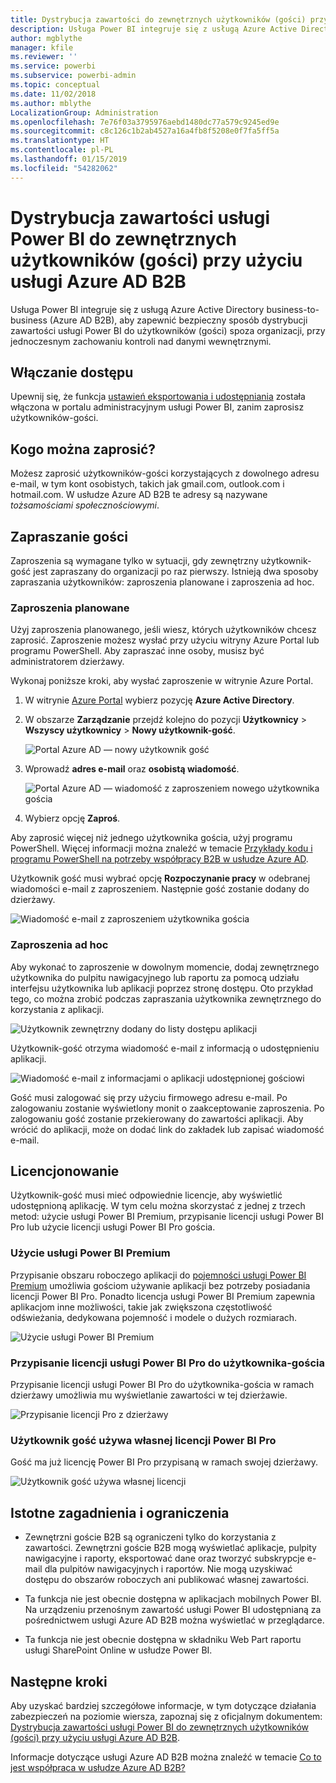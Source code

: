 ```yaml
---
title: Dystrybucja zawartości do zewnętrznych użytkowników (gości) przy użyciu usługi Azure AD B2B
description: Usługa Power BI integruje się z usługą Azure Active Directory Business-to-business (Azure AD B2B), aby zapewnić bezpieczny sposób dystrybucji zawartości usługi Power BI do użytkowników (gości) spoza organizacji.
author: mgblythe
manager: kfile
ms.reviewer: ''
ms.service: powerbi
ms.subservice: powerbi-admin
ms.topic: conceptual
ms.date: 11/02/2018
ms.author: mblythe
LocalizationGroup: Administration
ms.openlocfilehash: 7e76f03a3795976aebd1480dc77a579c9245ed9e
ms.sourcegitcommit: c8c126c1b2ab4527a16a4fb8f5208e0f7fa5ff5a
ms.translationtype: HT
ms.contentlocale: pl-PL
ms.lasthandoff: 01/15/2019
ms.locfileid: "54282062"
---
```

# <a name="distribute-power-bi-content-to-external-guest-users-with-azure-ad-b2b"></a>Dystrybucja zawartości usługi Power BI do zewnętrznych użytkowników (gości) przy użyciu usługi Azure AD B2B

Usługa Power BI integruje się z usługą Azure Active Directory business-to-business (Azure AD B2B), aby zapewnić bezpieczny sposób dystrybucji zawartości usługi Power BI do użytkowników (gości) spoza organizacji, przy jednoczesnym zachowaniu kontroli nad danymi wewnętrznymi.

## <a name="enable-access"></a>Włączanie dostępu

Upewnij się, że funkcja [ustawień eksportowania i udostępniania](service-admin-portal.md#export-and-sharing-settings) została włączona w portalu administracyjnym usługi Power BI, zanim zaprosisz użytkowników-gości.

## <a name="who-can-you-invite"></a>Kogo można zaprosić?

Możesz zaprosić użytkowników-gości korzystających z dowolnego adresu e-mail, w tym kont osobistych, takich jak gmail.com, outlook.com i hotmail.com. W usłudze Azure AD B2B te adresy są nazywane *tożsamościami społecznościowymi*.

## <a name="invite-guest-users"></a>Zapraszanie gości

Zaproszenia są wymagane tylko w sytuacji, gdy zewnętrzny użytkownik-gość jest zapraszany do organizacji po raz pierwszy. Istnieją dwa sposoby zapraszania użytkowników: zaproszenia planowane i zaproszenia ad hoc.

### <a name="planned-invites"></a>Zaproszenia planowane

Użyj zaproszenia planowanego, jeśli wiesz, których użytkowników chcesz zaprosić. Zaproszenie możesz wysłać przy użyciu witryny Azure Portal lub programu PowerShell. Aby zapraszać inne osoby, musisz być administratorem dzierżawy.

Wykonaj poniższe kroki, aby wysłać zaproszenie w witrynie Azure Portal.

1. W witrynie [Azure Portal](https://portal.azure.com) wybierz pozycję **Azure Active Directory**.

1. W obszarze **Zarządzanie** przejdź kolejno do pozycji **Użytkownicy** > **Wszyscy użytkownicy** > **Nowy użytkownik-gość**.

    ![Portal Azure AD — nowy użytkownik gość](media/service-admin-azure-ad-b2b/azuread-portal-new-guest-user.png)

1. Wprowadź **adres e-mail** oraz **osobistą wiadomość**.

    ![Portal Azure AD — wiadomość z zaproszeniem nowego użytkownika gościa](media/service-admin-azure-ad-b2b/azuread-portal-invite-message.png)

1. Wybierz opcję **Zaproś**.

Aby zaprosić więcej niż jednego użytkownika gościa, użyj programu PowerShell. Więcej informacji można znaleźć w temacie [Przykłady kodu i programu PowerShell na potrzeby współpracy B2B w usłudze Azure AD](/azure/active-directory/b2b/code-samples/).

Użytkownik gość musi wybrać opcję **Rozpoczynanie pracy** w odebranej wiadomości e-mail z zaproszeniem. Następnie gość zostanie dodany do dzierżawy.

![Wiadomość e-mail z zaproszeniem użytkownika gościa](media/service-admin-azure-ad-b2b/guest-user-invite-email.png)

### <a name="ad-hoc-invites"></a>Zaproszenia ad hoc

Aby wykonać to zaproszenie w dowolnym momencie, dodaj zewnętrznego użytkownika do pulpitu nawigacyjnego lub raportu za pomocą udziału interfejsu użytkownika lub aplikacji poprzez stronę dostępu. Oto przykład tego, co można zrobić podczas zapraszania użytkownika zewnętrznego do korzystania z aplikacji.

![Użytkownik zewnętrzny dodany do listy dostępu aplikacji](media/service-admin-azure-ad-b2b/power-bi-app-access.png)

Użytkownik-gość otrzyma wiadomość e-mail z informacją o udostępnieniu aplikacji.

![Wiadomość e-mail z informacjami o aplikacji udostępnionej gościowi](media/service-admin-azure-ad-b2b/guest-user-invite-email2.png)

Gość musi zalogować się przy użyciu firmowego adresu e-mail. Po zalogowaniu zostanie wyświetlony monit o zaakceptowanie zaproszenia. Po zalogowaniu gość zostanie przekierowany do zawartości aplikacji. Aby wrócić do aplikacji, może on dodać link do zakładek lub zapisać wiadomość e-mail.

## <a name="licensing"></a>Licencjonowanie

Użytkownik-gość musi mieć odpowiednie licencje, aby wyświetlić udostępnioną aplikację. W tym celu można skorzystać z jednej z trzech metod: użycie usługi Power BI Premium, przypisanie licencji usługi Power BI Pro lub użycie licencji usługi Power BI Pro gościa.

### <a name="use-power-bi-premium"></a>Użycie usługi Power BI Premium

Przypisanie obszaru roboczego aplikacji do [pojemności usługi Power BI Premium](service-premium.md) umożliwia gościom używanie aplikacji bez potrzeby posiadania licencji Power BI Pro. Ponadto licencja usługi Power BI Premium zapewnia aplikacjom inne możliwości, takie jak zwiększona częstotliwość odświeżania, dedykowana pojemność i modele o dużych rozmiarach.

![Użycie usługi Power BI Premium](media/service-admin-azure-ad-b2b/license-approach1.png)

### <a name="assign-a-power-bi-pro-license-to-guest-user"></a>Przypisanie licencji usługi Power BI Pro do użytkownika-gościa

Przypisanie licencji usługi Power BI Pro do użytkownika-gościa w ramach dzierżawy umożliwia mu wyświetlanie zawartości w tej dzierżawie.

![Przypisanie licencji Pro z dzierżawy](media/service-admin-azure-ad-b2b/license-approach2.png)

### <a name="guest-user-brings-their-own-power-bi-pro-license"></a>Użytkownik gość używa własnej licencji Power BI Pro

Gość ma już licencję Power BI Pro przypisaną w ramach swojej dzierżawy.

![Użytkownik gość używa własnej licencji](media/service-admin-azure-ad-b2b/license-approach3.png)

## <a name="considerations-and-limitations"></a>Istotne zagadnienia i ograniczenia

* Zewnętrzni goście B2B są ograniczeni tylko do korzystania z zawartości. Zewnętrzni goście B2B mogą wyświetlać aplikacje, pulpity nawigacyjne i raporty, eksportować dane oraz tworzyć subskrypcje e-mail dla pulpitów nawigacyjnych i raportów. Nie mogą uzyskiwać dostępu do obszarów roboczych ani publikować własnej zawartości.

* Ta funkcja nie jest obecnie dostępna w aplikacjach mobilnych Power BI. Na urządzeniu przenośnym zawartość usługi Power BI udostępnianą za pośrednictwem usługi Azure AD B2B można wyświetlać w przeglądarce.

* Ta funkcja nie jest obecnie dostępna w składniku Web Part raportu usługi SharePoint Online w usłudze Power BI.

## <a name="next-steps"></a>Następne kroki

Aby uzyskać bardziej szczegółowe informacje, w tym dotyczące działania zabezpieczeń na poziomie wiersza, zapoznaj się z oficjalnym dokumentem: [Dystrybucja zawartości usługi Power BI do zewnętrznych użytkowników (gości) przy użyciu usługi Azure AD B2B](https://aka.ms/powerbi-b2b-whitepaper).

Informacje dotyczące usługi Azure AD B2B można znaleźć w temacie [Co to jest współpraca w usłudze Azure AD B2B?](/azure/active-directory/active-directory-b2b-what-is-azure-ad-b2b/)
